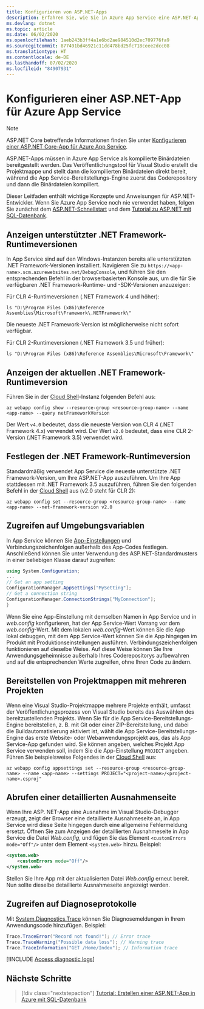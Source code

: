 ```yaml
---
title: Konfigurieren von ASP.NET-Apps
description: Erfahren Sie, wie Sie in Azure App Service eine ASP.NET-App konfigurieren. In diesem Artikel werden die gängigsten Konfigurationsaufgaben vorgestellt.
ms.devlang: dotnet
ms.topic: article
ms.date: 06/02/2020
ms.openlocfilehash: 1aeb243b3ff4a1e6bd2ae984510d2ec709776fa9
ms.sourcegitcommit: 877491bd46921c11dd478bd25fc718ceee2dcc08
ms.translationtype: HT
ms.contentlocale: de-DE
ms.lasthandoff: 07/02/2020
ms.locfileid: "84907931"
---
```

# <a name="configure-an-aspnet-app-for-azure-app-service"></a>Konfigurieren einer ASP.NET-App für Azure App Service

> [!NOTE]
> ASP.NET Core betreffende Informationen finden Sie unter [Konfigurieren einer ASP.NET Core-App für Azure App Service](configure-language-dotnetcore.md).

ASP.NET-Apps müssen in Azure App Service als kompilierte Binärdateien bereitgestellt werden. Das Veröffentlichungstool für Visual Studio erstellt die Projektmappe und stellt dann die kompilierten Binärdateien direkt bereit, während die App Service-Bereitstellungs-Engine zuerst das Coderepository und dann die Binärdateien kompiliert.

Dieser Leitfaden enthält wichtige Konzepte und Anweisungen für ASP.NET-Entwickler. Wenn Sie Azure App Service noch nie verwendet haben, folgen Sie zunächst dem [ASP.NET-Schnellstart](app-service-web-get-started-dotnet-framework.md) und dem [Tutorial zu ASP.NET mit SQL-Datenbank](app-service-web-tutorial-dotnet-sqldatabase.md).

## <a name="show-supported-net-framework-runtime-versions"></a>Anzeigen unterstützter .NET Framework-Runtimeversionen

In App Service sind auf den Windows-Instanzen bereits alle unterstützten .NET Framework-Versionen installiert. Navigieren Sie zu `https://<app-name>.scm.azurewebsites.net/DebugConsole`, und führen Sie den entsprechenden Befehl in der browserbasierten Konsole aus, um die für Sie verfügbaren .NET Framework-Runtime- und -SDK-Versionen anzuzeigen:

Für CLR 4-Runtimeversionen (.NET Framework 4 und höher):

```CMD
ls "D:\Program Files (x86)\Reference Assemblies\Microsoft\Framework\.NETFramework\"
```

Die neueste .NET Framework-Version ist möglicherweise nicht sofort verfügbar.

Für CLR 2-Runtimeversionen (.NET Framework 3.5 und früher):

```CMD
ls "D:\Program Files (x86)\Reference Assemblies\Microsoft\Framework\"
```

## <a name="show-current-net-framework-runtime-version"></a>Anzeigen der aktuellen .NET Framework-Runtimeversion

Führen Sie in der [Cloud Shell](https://shell.azure.com)-Instanz folgenden Befehl aus:

```azurecli-interactive
az webapp config show --resource-group <resource-group-name> --name <app-name> --query netFrameworkVersion
```

Der Wert `v4.0` bedeutet, dass die neueste Version von CLR 4 (.NET Framework 4.x) verwendet wird. Der Wert `v2.0` bedeutet, dass eine CLR 2-Version (.NET Framework 3.5) verwendet wird.

## <a name="set-net-framework-runtime-version"></a>Festlegen der .NET Framework-Runtimeversion

Standardmäßig verwendet App Service die neueste unterstützte .NET Framework-Version, um Ihre ASP.NET-App auszuführen. Um Ihre App stattdessen mit .NET Framework 3.5 auszuführen, führen Sie den folgenden Befehl in der [Cloud Shell](https://shell.azure.com) aus (v2.0 steht für CLR 2):

```azurecli-interactive
az webapp config set --resource-group <resource-group-name> --name <app-name> --net-framework-version v2.0
```

## <a name="access-environment-variables"></a>Zugreifen auf Umgebungsvariablen

In App Service können Sie [App-Einstellungen](configure-common.md#configure-app-settings) und Verbindungszeichenfolgen außerhalb des App-Codes festlegen. Anschließend können Sie unter Verwendung des ASP.NET-Standardmusters in einer beliebigen Klasse darauf zugreifen:

```csharp
using System.Configuration;
...
// Get an app setting
ConfigurationManager.AppSettings["MySetting"];
// Get a connection string
ConfigurationManager.ConnectionStrings["MyConnection"];
}
```

Wenn Sie eine App-Einstellung mit demselben Namen in App Service und in *web.config* konfigurieren, hat der App Service-Wert Vorrang vor dem *web.config*-Wert. Mit dem lokalen *web.config*-Wert können Sie die App lokal debuggen, mit dem App Service-Wert können Sie die App hingegen im Produkt mit Produktionseinstellungen ausführen. Verbindungszeichenfolgen funktionieren auf dieselbe Weise. Auf diese Weise können Sie Ihre Anwendungsgeheimnisse außerhalb Ihres Coderepositorys aufbewahren und auf die entsprechenden Werte zugreifen, ohne Ihren Code zu ändern.

## <a name="deploy-multi-project-solutions"></a>Bereitstellen von Projektmappen mit mehreren Projekten

Wenn eine Visual Studio-Projektmappe mehrere Projekte enthält, umfasst der Veröffentlichungsprozess von Visual Studio bereits das Auswählen des bereitzustellenden Projekts. Wenn Sie für die App Service-Bereitstellungs-Engine bereitstellen, z. B. mit Git oder einer ZIP-Bereitstellung, und dabei die Buildautomatisierung aktiviert ist, wählt die App Service-Bereitstellungs-Engine das erste Website- oder Webanwendungsprojekt aus, das als App Service-App gefunden wird. Sie können angeben, welches Projekt App Service verwenden soll, indem Sie die App-Einstellung `PROJECT` angeben. Führen Sie beispielsweise Folgendes in der [Cloud Shell](https://shell.azure.com) aus:

```azurecli-interactive
az webapp config appsettings set --resource-group <resource-group-name> --name <app-name> --settings PROJECT="<project-name>/<project-name>.csproj"
```

## <a name="get-detailed-exceptions-page"></a>Abrufen einer detaillierten Ausnahmenseite

Wenn Ihre ASP. NET-App eine Ausnahme im Visual Studio-Debugger erzeugt, zeigt der Browser eine detaillierte Ausnahmeseite an, in App Service wird diese Seite hingegen durch eine allgemeine Fehlermeldung ersetzt. Öffnen Sie zum Anzeigen der detaillierten Ausnahmeseite in App Service die Datei *Web.config*, und fügen Sie das Element `<customErrors mode="Off"/>` unter dem Element `<system.web>` hinzu. Beispiel:

```xml
<system.web>
    <customErrors mode="Off"/>
</system.web>
```

Stellen Sie Ihre App mit der aktualisierten Datei *Web.config* erneut bereit. Nun sollte dieselbe detaillierte Ausnahmeseite angezeigt werden.

## <a name="access-diagnostic-logs"></a>Zugreifen auf Diagnoseprotokolle

Mit [System.Diagnostics.Trace](https://docs.microsoft.com/dotnet/api/system.diagnostics.trace) können Sie Diagnosemeldungen in Ihrem Anwendungscode hinzufügen. Beispiel: 

```csharp
Trace.TraceError("Record not found!"); // Error trace
Trace.TraceWarning("Possible data loss"); // Warning trace
Trace.TraceInformation("GET /Home/Index"); // Information trace
```

[!INCLUDE [Access diagnostic logs](../../includes/app-service-web-logs-access-no-h.md)]

## <a name="next-steps"></a>Nächste Schritte

> [!div class="nextstepaction"]
> [Tutorial: Erstellen einer ASP.NET-App in Azure mit SQL-Datenbank](app-service-web-tutorial-dotnet-sqldatabase.md)
